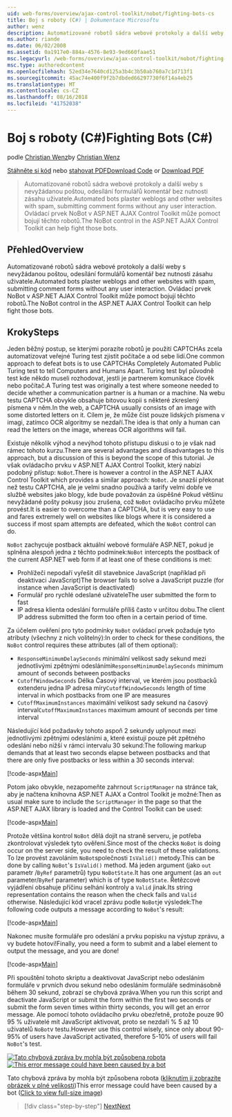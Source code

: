```yaml
---
uid: web-forms/overview/ajax-control-toolkit/nobot/fighting-bots-cs
title: Boj s roboty (C#) | Dokumentace Microsoftu
author: wenz
description: Automatizované robotů sádra webové protokoly a další weby s nevyžádanou poštou, odesílání formulářů komentář bez nutnosti zásahu uživatele. Ovládací prvek NoBot v Con technologie ASP.NET AJAX...
ms.author: riande
ms.date: 06/02/2008
ms.assetid: 0a1917e0-884a-4576-8e93-9ed660faae51
msc.legacyurl: /web-forms/overview/ajax-control-toolkit/nobot/fighting-bots-cs
msc.type: authoredcontent
ms.openlocfilehash: 52ed34e7640cd125a3b4c3b50ab760a7c1d713f1
ms.sourcegitcommit: 45ac74e400f9f2b7dbded66297730f6f14a4eb25
ms.translationtype: MT
ms.contentlocale: cs-CZ
ms.lasthandoff: 08/16/2018
ms.locfileid: "41752038"
---
```

<a name="fighting-bots-c"></a><span data-ttu-id="3eca9-104">Boj s roboty (C#)</span><span class="sxs-lookup"><span data-stu-id="3eca9-104">Fighting Bots (C#)</span></span>
====================
<span data-ttu-id="3eca9-105">podle [Christian Wenz](https://github.com/wenz)</span><span class="sxs-lookup"><span data-stu-id="3eca9-105">by [Christian Wenz](https://github.com/wenz)</span></span>

<span data-ttu-id="3eca9-106">[Stáhněte si kód](http://download.microsoft.com/download/9/3/f/93f8daea-bebd-4821-833b-95205389c7d0/NoBot0.cs.zip) nebo [stahovat PDF](http://download.microsoft.com/download/b/6/a/b6ae89ee-df69-4c87-9bfb-ad1eb2b23373/nobot0CS.pdf)</span><span class="sxs-lookup"><span data-stu-id="3eca9-106">[Download Code](http://download.microsoft.com/download/9/3/f/93f8daea-bebd-4821-833b-95205389c7d0/NoBot0.cs.zip) or [Download PDF](http://download.microsoft.com/download/b/6/a/b6ae89ee-df69-4c87-9bfb-ad1eb2b23373/nobot0CS.pdf)</span></span>

> <span data-ttu-id="3eca9-107">Automatizované robotů sádra webové protokoly a další weby s nevyžádanou poštou, odesílání formulářů komentář bez nutnosti zásahu uživatele.</span><span class="sxs-lookup"><span data-stu-id="3eca9-107">Automated bots plaster weblogs and other websites with spam, submitting comment forms without any user interaction.</span></span> <span data-ttu-id="3eca9-108">Ovládací prvek NoBot v ASP.NET AJAX Control Toolkit může pomoct bojují těchto robotů.</span><span class="sxs-lookup"><span data-stu-id="3eca9-108">The NoBot control in the ASP.NET AJAX Control Toolkit can help fight those bots.</span></span>


## <a name="overview"></a><span data-ttu-id="3eca9-109">Přehled</span><span class="sxs-lookup"><span data-stu-id="3eca9-109">Overview</span></span>

<span data-ttu-id="3eca9-110">Automatizované robotů sádra webové protokoly a další weby s nevyžádanou poštou, odesílání formulářů komentář bez nutnosti zásahu uživatele.</span><span class="sxs-lookup"><span data-stu-id="3eca9-110">Automated bots plaster weblogs and other websites with spam, submitting comment forms without any user interaction.</span></span> <span data-ttu-id="3eca9-111">Ovládací prvek NoBot v ASP.NET AJAX Control Toolkit může pomoct bojují těchto robotů.</span><span class="sxs-lookup"><span data-stu-id="3eca9-111">The NoBot control in the ASP.NET AJAX Control Toolkit can help fight those bots.</span></span>

## <a name="steps"></a><span data-ttu-id="3eca9-112">Kroky</span><span class="sxs-lookup"><span data-stu-id="3eca9-112">Steps</span></span>

<span data-ttu-id="3eca9-113">Jeden běžný postup, se kterými porazíte robotů je použití CAPTCHAs zcela automatizovat veřejné Turing test zjistit počítače a od sebe lidí.</span><span class="sxs-lookup"><span data-stu-id="3eca9-113">One common approach to defeat bots is to use CAPTCHAs Completely Automated Public Turing test to tell Computers and Humans Apart.</span></span> <span data-ttu-id="3eca9-114">Turing test byl původně test kde někdo museli rozhodovat, jestli je partnerem komunikace člověk nebo počítač.</span><span class="sxs-lookup"><span data-stu-id="3eca9-114">A Turing test was originally a test where someone needed to decide whether a communication partner is a human or a machine.</span></span> <span data-ttu-id="3eca9-115">Na webu testu CAPTCHA obvykle obsahuje bitovou kopii s některé zkreslený písmena v něm.</span><span class="sxs-lookup"><span data-stu-id="3eca9-115">In the web, a CAPTCHA usually consists of an image with some distorted letters on it.</span></span> <span data-ttu-id="3eca9-116">Cílem je, že může číst pouze lidských písmena v imagi, zatímco OCR algoritmy se nezdaří.</span><span class="sxs-lookup"><span data-stu-id="3eca9-116">The idea is that only a human can read the letters on the image, whereas OCR algorithms will fail.</span></span>

<span data-ttu-id="3eca9-117">Existuje několik výhod a nevýhod tohoto přístupu diskusi o to je však nad rámec tohoto kurzu.</span><span class="sxs-lookup"><span data-stu-id="3eca9-117">There are several advantages and disadvantages to this approach, but a discussion of this is beyond the scope of this tutorial.</span></span> <span data-ttu-id="3eca9-118">Je však ovládacího prvku v ASP.NET AJAX Control Toolkit, který nabízí podobný přístup: `NoBot`.</span><span class="sxs-lookup"><span data-stu-id="3eca9-118">There is however a control in the ASP.NET AJAX Control Toolkit which provides a similar approach: `NoBot`.</span></span> <span data-ttu-id="3eca9-119">Je snazší překonat než testu CAPTCHA, ale je velmi snadno používá a tarify velmi dobře ve službě websites jako blogy, kde bude považován za úspěšné Pokud většinu nevyžádané pošty pokusy jsou zrušena, což `NoBot` ovládacího prvku můžete provést.</span><span class="sxs-lookup"><span data-stu-id="3eca9-119">It is easier to overcome than a CAPTCHA, but is very easy to use and fares extremely well on websites like blogs where it is considered a success if most spam attempts are defeated, which the `NoBot` control can do.</span></span>

<span data-ttu-id="3eca9-120">`NoBot` zachycuje postback aktuální webové formuláře ASP.NET, pokud je splněna alespoň jedna z těchto podmínek:</span><span class="sxs-lookup"><span data-stu-id="3eca9-120">`NoBot` intercepts the postback of the current ASP.NET web form if at least one of these conditions is met:</span></span>

- <span data-ttu-id="3eca9-121">Prohlížeči nepodaří vyřešit díl stavebnice JavaScript (například při deaktivaci JavaScript)</span><span class="sxs-lookup"><span data-stu-id="3eca9-121">The browser fails to solve a JavaScript puzzle (for instance when JavaScript is deactivated)</span></span>
- <span data-ttu-id="3eca9-122">Formulář pro rychlé odeslané uživatele</span><span class="sxs-lookup"><span data-stu-id="3eca9-122">The user submitted the form to fast</span></span>
- <span data-ttu-id="3eca9-123">IP adresa klienta odeslání formuláře příliš často v určitou dobu.</span><span class="sxs-lookup"><span data-stu-id="3eca9-123">The client IP address submitted the form too often in a certain period of time.</span></span>

<span data-ttu-id="3eca9-124">Za účelem ověření pro tyto podmínky `NoBot` ovládací prvek požaduje tyto atributy (všechny z nich volitelný):</span><span class="sxs-lookup"><span data-stu-id="3eca9-124">In order to check for these conditions, the `NoBot` control requires these attributes (all of them optional):</span></span>

- <span data-ttu-id="3eca9-125">`ResponseMinimumDelaySeconds` minimální velikost sady sekund mezi jednotlivými zpětnými odesláními</span><span class="sxs-lookup"><span data-stu-id="3eca9-125">`ResponseMinimumDelaySeconds` minimum amount of seconds between postbacks</span></span>
- <span data-ttu-id="3eca9-126">`CutoffWindowSeconds` Délka Časový interval, ve kterém jsou postbacků extenderu jedna IP adresa míry</span><span class="sxs-lookup"><span data-stu-id="3eca9-126">`CutoffWindowSeconds` length of time interval in which postbacks from one IP are measures</span></span>
- <span data-ttu-id="3eca9-127">`CutoffMaximumInstances` maximální velikost sady sekund na časový interval</span><span class="sxs-lookup"><span data-stu-id="3eca9-127">`CutoffMaximumInstances` maximum amount of seconds per time interval</span></span>

<span data-ttu-id="3eca9-128">Následující kód požadavky tohoto aspoň 2 sekundy uplynout mezi jednotlivými zpětnými odesláními a, které existují pouze pět zpětného odeslání nebo nižší v rámci intervalu 30 sekund:</span><span class="sxs-lookup"><span data-stu-id="3eca9-128">The following markup demands that at least two seconds elapse between postbacks and that there are only five postbacks or less within a 30 seconds interval:</span></span>

[!code-aspx[Main](fighting-bots-cs/samples/sample1.aspx)]

<span data-ttu-id="3eca9-129">Potom jako obvykle, nezapomeňte zahrnout `ScriptManager` na stránce tak, aby je načtena knihovna ASP.NET AJAX a Control Toolkit je možné:</span><span class="sxs-lookup"><span data-stu-id="3eca9-129">Then as usual make sure to include the `ScriptManager` in the page so that the ASP.NET AJAX library is loaded and the Control Toolkit can be used:</span></span>

[!code-aspx[Main](fighting-bots-cs/samples/sample2.aspx)]

<span data-ttu-id="3eca9-130">Protože většina kontrol `NoBot` dělá dojít na straně serveru, je potřeba zkontrolovat výsledek tyto ověření.</span><span class="sxs-lookup"><span data-stu-id="3eca9-130">Since most of the checks `NoBot` is doing occur on the server side, you need to check the result of these validations.</span></span> <span data-ttu-id="3eca9-131">To lze provést zavoláním `NoBot`společnosti `IsValid()` metody.</span><span class="sxs-lookup"><span data-stu-id="3eca9-131">This can be done by calling `NoBot`'s `IsValid()` method.</span></span> <span data-ttu-id="3eca9-132">Má jeden argument (jako `out` parametr /`ByRef` parametrů) typu `NoBotState`.</span><span class="sxs-lookup"><span data-stu-id="3eca9-132">It has one argument (as an `out` parameter/`ByRef` parameter) which is of type `NoBotState`.</span></span> <span data-ttu-id="3eca9-133">Řetězcové vyjádření obsahuje příčinu selhání kontroly a `Valid` jinak.</span><span class="sxs-lookup"><span data-stu-id="3eca9-133">Its string representation contains the reason when the check fails and `Valid` otherwise.</span></span> <span data-ttu-id="3eca9-134">Následující kód vracel zprávu podle `NoBot`je výsledek:</span><span class="sxs-lookup"><span data-stu-id="3eca9-134">The following code outputs a message according to `NoBot`'s result:</span></span>

[!code-aspx[Main](fighting-bots-cs/samples/sample3.aspx)]

<span data-ttu-id="3eca9-135">Nakonec musíte formuláře pro odeslání a prvku popisku na výstup zprávu, a vy budete hotovi!</span><span class="sxs-lookup"><span data-stu-id="3eca9-135">Finally, you need a form to submit and a label element to output the message, and you are done!</span></span>

[!code-aspx[Main](fighting-bots-cs/samples/sample4.aspx)]

<span data-ttu-id="3eca9-136">Při spouštění tohoto skriptu a deaktivovat JavaScript nebo odesláním formuláře v prvních dvou sekund nebo odesláním formuláře sedminásobně během 30 sekund, zobrazí se chybová zpráva.</span><span class="sxs-lookup"><span data-stu-id="3eca9-136">When you run this script and deactivate JavaScript or submit the form within the first two seconds or submit the form seven times within thirty seconds, you will get an error message.</span></span> <span data-ttu-id="3eca9-137">Ale pomocí tohoto ovládacího prvku obezřetně, protože pouze 90 95 % uživatelé mít JavaScript aktivovat, proto se nezdaří % 5 až 10 uživatelů `NoBot`v testu.</span><span class="sxs-lookup"><span data-stu-id="3eca9-137">However use this control wisely, since only about 90-95% of users have JavaScript activated, therefore 5-10% of users will fail `NoBot`'s test.</span></span>


<span data-ttu-id="3eca9-138">[![Tato chybová zpráva by mohla být způsobena robota](fighting-bots-cs/_static/image2.png)](fighting-bots-cs/_static/image1.png)</span><span class="sxs-lookup"><span data-stu-id="3eca9-138">[![This error message could have been caused by a bot](fighting-bots-cs/_static/image2.png)](fighting-bots-cs/_static/image1.png)</span></span>

<span data-ttu-id="3eca9-139">Tato chybová zpráva by mohla být způsobena robota ([kliknutím ji zobrazíte obrázek v plné velikosti](fighting-bots-cs/_static/image3.png))</span><span class="sxs-lookup"><span data-stu-id="3eca9-139">This error message could have been caused by a bot ([Click to view full-size image](fighting-bots-cs/_static/image3.png))</span></span>

> [!div class="step-by-step"]
> [<span data-ttu-id="3eca9-140">Next</span><span class="sxs-lookup"><span data-stu-id="3eca9-140">Next</span></span>](fighting-bots-vb.md)
